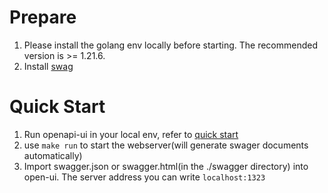 # Prepare

1. Please install the golang env locally before starting. The recommended version is >= 1.21.6.
2. Install [swag](https://github.com/swaggo/swag?tab=readme-ov-file#getting-started)

# Quick Start

1. Run openapi-ui in your local env, refer to [quick start](https://github.com/rookie-luochao/openapi-ui?tab=readme-ov-file#quick-start)
2. use `make run` to start the webserver(will generate swager documents automatically)
3. Import swagger.json or swagger.html(in the ./swagger directory) into open-ui. The server address you can write `localhost:1323`

